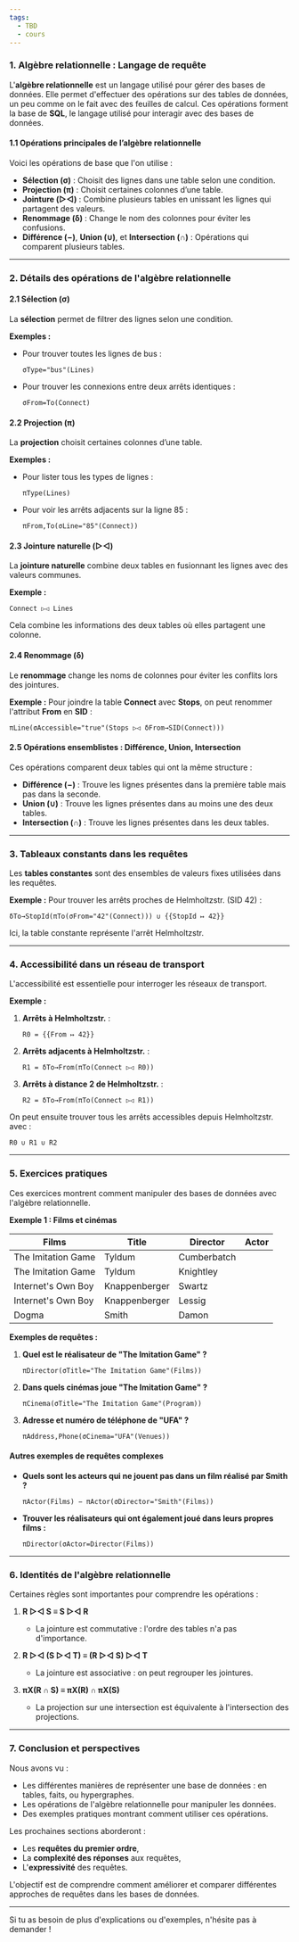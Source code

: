 ```yaml
---
tags:
  - TBD
  - cours
---
```



### 1. Algèbre relationnelle : Langage de requête

L'**algèbre relationnelle** est un langage utilisé pour gérer des bases de données. Elle permet d'effectuer des opérations sur des tables de données, un peu comme on le fait avec des feuilles de calcul. Ces opérations forment la base de **SQL**, le langage utilisé pour interagir avec des bases de données.

#### 1.1 Opérations principales de l’algèbre relationnelle
Voici les opérations de base que l'on utilise :
- **Sélection (σ)** : Choisit des lignes dans une table selon une condition.
- **Projection (π)** : Choisit certaines colonnes d’une table.
- **Jointure (▷◁)** : Combine plusieurs tables en unissant les lignes qui partagent des valeurs.
- **Renommage (δ)** : Change le nom des colonnes pour éviter les confusions.
- **Différence (−)**, **Union (∪)**, et **Intersection (∩)** : Opérations qui comparent plusieurs tables.

---

### 2. Détails des opérations de l'algèbre relationnelle

#### 2.1 Sélection (σ)
La **sélection** permet de filtrer des lignes selon une condition.

**Exemples :**
- Pour trouver toutes les lignes de bus :
  ```text
  σType="bus"(Lines)
  ```
- Pour trouver les connexions entre deux arrêts identiques :
  ```text
  σFrom=To(Connect)
  ```

#### 2.2 Projection (π)
La **projection** choisit certaines colonnes d’une table.

**Exemples :**
- Pour lister tous les types de lignes :
  ```text
  πType(Lines)
  ```
- Pour voir les arrêts adjacents sur la ligne 85 :
  ```text
  πFrom,To(σLine="85"(Connect))
  ```

#### 2.3 Jointure naturelle (▷◁)
La **jointure naturelle** combine deux tables en fusionnant les lignes avec des valeurs communes.

**Exemple :**
```text
Connect ▷◁ Lines
```
Cela combine les informations des deux tables où elles partagent une colonne.

#### 2.4 Renommage (δ)
Le **renommage** change les noms de colonnes pour éviter les conflits lors des jointures.

**Exemple :**
Pour joindre la table **Connect** avec **Stops**, on peut renommer l'attribut **From** en **SID** :
```text
πLine(σAccessible="true"(Stops ▷◁ δFrom→SID(Connect)))
```

#### 2.5 Opérations ensemblistes : Différence, Union, Intersection
Ces opérations comparent deux tables qui ont la même structure :
- **Différence (−)** : Trouve les lignes présentes dans la première table mais pas dans la seconde.
- **Union (∪)** : Trouve les lignes présentes dans au moins une des deux tables.
- **Intersection (∩)** : Trouve les lignes présentes dans les deux tables.

---

### 3. Tableaux constants dans les requêtes

Les **tables constantes** sont des ensembles de valeurs fixes utilisées dans les requêtes.

**Exemple :**
Pour trouver les arrêts proches de Helmholtzstr. (SID 42) :
```text
δTo→StopId(πTo(σFrom="42"(Connect))) ∪ {{StopId ↦ 42}}
```
Ici, la table constante représente l'arrêt Helmholtzstr.

---

### 4. Accessibilité dans un réseau de transport

L'accessibilité est essentielle pour interroger les réseaux de transport.

**Exemple :**
1. **Arrêts à Helmholtzstr.** :
   ```text
   R0 = {{From ↦ 42}}
   ```

2. **Arrêts adjacents à Helmholtzstr.** :
   ```text
   R1 = δTo→From(πTo(Connect ▷◁ R0))
   ```

3. **Arrêts à distance 2 de Helmholtzstr.** :
   ```text
   R2 = δTo→From(πTo(Connect ▷◁ R1))
   ```

On peut ensuite trouver tous les arrêts accessibles depuis Helmholtzstr. avec :
```text
R0 ∪ R1 ∪ R2
```

---

### 5. Exercices pratiques

Ces exercices montrent comment manipuler des bases de données avec l'algèbre relationnelle.

**Exemple 1 : Films et cinémas**

| **Films**           | **Title**          | **Director**   | **Actor**       |
|---------------------|--------------------|----------------|-----------------|
| The Imitation Game  | Tyldum             | Cumberbatch    |
| The Imitation Game  | Tyldum             | Knightley      |
| Internet's Own Boy  | Knappenberger      | Swartz         |
| Internet's Own Boy  | Knappenberger      | Lessig         |
| Dogma              | Smith              | Damon          |

**Exemples de requêtes :**
1. **Quel est le réalisateur de "The Imitation Game" ?**
   ```text
   πDirector(σTitle="The Imitation Game"(Films))
   ```
   
2. **Dans quels cinémas joue "The Imitation Game" ?**
   ```text
   πCinema(σTitle="The Imitation Game"(Program))
   ```

3. **Adresse et numéro de téléphone de "UFA" ?**
   ```text
   πAddress,Phone(σCinema="UFA"(Venues))
   ```

#### Autres exemples de requêtes complexes
- **Quels sont les acteurs qui ne jouent pas dans un film réalisé par Smith ?**
  ```text
  πActor(Films) − πActor(σDirector="Smith"(Films))
  ```

- **Trouver les réalisateurs qui ont également joué dans leurs propres films :**
  ```text
  πDirector(σActor=Director(Films))
  ```

---

### 6. Identités de l'algèbre relationnelle

Certaines règles sont importantes pour comprendre les opérations :

1. **R ▷◁ S ≡ S ▷◁ R**
   - La jointure est commutative : l'ordre des tables n'a pas d'importance.
  
2. **R ▷◁ (S ▷◁ T) ≡ (R ▷◁ S) ▷◁ T**
   - La jointure est associative : on peut regrouper les jointures.

3. **πX(R ∩ S) ≡ πX(R) ∩ πX(S)**
   - La projection sur une intersection est équivalente à l'intersection des projections.

---

### 7. Conclusion et perspectives

Nous avons vu :
- Les différentes manières de représenter une base de données : en tables, faits, ou hypergraphes.
- Les opérations de l'algèbre relationnelle pour manipuler les données.
- Des exemples pratiques montrant comment utiliser ces opérations.

Les prochaines sections aborderont :
- Les **requêtes du premier ordre**,
- La **complexité des réponses** aux requêtes,
- L'**expressivité** des requêtes.

L'objectif est de comprendre comment améliorer et comparer différentes approches de requêtes dans les bases de données.

---

Si tu as besoin de plus d'explications ou d'exemples, n'hésite pas à demander !